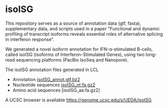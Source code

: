 # isoISG
This repository serves as a source of annotation data (gtf, fasta), supplementary data, and scripts used in a paper "Functional and dynamic profiling of transcript isoforms reveals essential roles of alternative splicing in interferon response".

We generated a novel isoform annotation for IFN-α-stimulated B-cells, called isoISG (isoforms of Interferon-Stimulated Genes), using two long-read sequencing platforms (PacBio IsoSeq and Nanopore).

The isoISG annotation files generated in LCL
- Annotation [isoISG_annot.gtf.bz2](https://drive.google.com/u/4/uc?id=1kFI3qG0Vw7UmQ0ZBjPIg_ywyhoOGo6AY&export=download)
- Nucleotide sequences [isoISG_nt.fa.gz2](https://drive.google.com/u/4/uc?id=1PtJjRlbOMu1S2FKIUlRC4VnsVWj7pdj2&export=download)
- Amino acid sequences [isoISG_aa.fa.gz2]

A UCSC browser is available
https://genome.ucsc.edu/s/UEDA/isoISG


